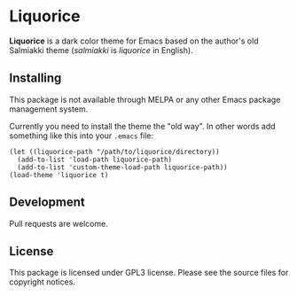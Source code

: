 # Liquorice


**Liquorice** is a dark color theme for Emacs based on the author's old
Salmiakki theme (*salmiakki* is *liquorice* in English).


## Installing

This package is not available through MELPA or any other Emacs package
management system.

Currently you need to install the theme the "old way". In other words add
something like this into your `.emacs` file:

    (let ((liquorice-path "/path/to/liquorice/directory))
      (add-to-list 'load-path liquorice-path)
      (add-to-list 'custom-theme-load-path liquorice-path))
    (load-theme 'liquorice t)


## Development

Pull requests are welcome.


## License

This package is licensed under GPL3 license. Please see the source files for
copyright notices.
